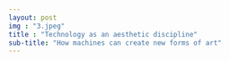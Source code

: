 ```yaml
---
layout: post
img : "3.jpeg"
title : "Technology as an aesthetic discipline"
sub-title: "How machines can create new forms of art"
---
```


